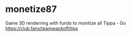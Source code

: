 # monetize87
Game 3D renderring with funds to monitize  all 
Tippa - Go https://club.fans/teamwackoff/tips
